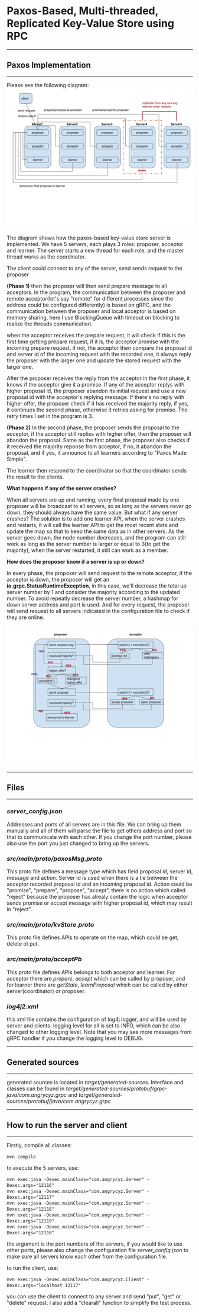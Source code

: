 # Paxos-Based, Multi-threaded, Replicated Key-Value Store using RPC

------------------------------------------------------
## Paxos Implementation
------------------------------------------------------
Please see the following diagram: 
![alt text](https://github.com/angrycyz/Distributed-System/blob/master/paxos_key_value_store/diagram.png?raw=true)

The diagram shows how the paxos-based key-value store server is implemented. We have 5 servers, each plays 3 roles: proposer, acceptor and learner. The server starts a new thread for each role, and the master thread works as the coordinator. 

The client could connect to any of the server, send sends request to the proposer

**(Phase 1)**
then the proposer will then send prepare message to all acceptors. In the program, the communication between the proposer and remote acceptor(let's say "remote" for different processes since the address could be configured differently) is based on gRPC, and the communication between the proposer and local acceptor is based on memory sharing, here I use BlockingQueue with timeout on blocking to realize the threads communication.  

when the acceptor receives the prepare request, it will check if this is the first time getting prepare request, if it is, the acceptor promise with the incoming prepare request,  if not, the acceptor then compare the proposal id and server id of the incoming request with the recorded one, it always reply the proposer with the larger one and update the stored request with the larger one.

After the proposer receives the reply from the acceptor in the first phase, it knows if the acceptor give it a promise. If any of the acceptor replys with higher proposal id, the proposer abandon its initial request and use a new proposal id with the acceptor's replying message. If there's no reply with higher offer, the proposer check if it has received the majority reply, if yes, it continues the second phase, otherwise it retries asking for promise. The retry times I set in the program is 3. 

**(Phase 2)**
In the second phase, the proposer sends the proposal to the acceptor, if the acceptor still replies with higher offer, then the proposer will abandon the proposal. Same as the first phase, the proposer also checks if it received the majority reponse from acceptor, if no, it abandon the proposal, and if yes, it announce to all learners according to "Paxos Made Simple".

The learner then respond to the coordinator so that the coordinator sends the result to the clients.


**What happens if any of the server crashes?**

When all servers are up and running, every final proposal made by one proposer will be broadcast to all servers, so as long as the servers never go down, they should always have the same value. But what if any server crashes? The solution is to add one learner API, when the server crashes and restarts, it will call the learner API to get the most recent state and update the map so that to keep the same data as in other servers. As the server goes down, the node number decreases, and the program can still work as long as the server number is larger or equal to 3(to get the majority), when the server restarted, it still can work as a member.


**How does the proposer know if a server is up or down?**

In every phase, the proposer will send request to the remote acceptor, if the acceptor is down, the proposer will get an **io.grpc.StatusRuntimeException**, in this case, we'll decrease the total up server number by 1 and consider the majority according to the updated number. To avoid repeatly decrease the server number, a hashmap for down server address and port  is used. And for every request, the proposer will send request to all servers indicated in the configuration file to check if they are online.


![alt text](https://github.com/angrycyz/Distributed-System/blob/master/paxos_key_value_store/proposerToAcceptor.png?raw=true)

------------------------------------------------------
## Files
------------------------------------------------------
### _server_config.json_

Addresses and ports of all servers are in this file. We can bring up them manually and all of them will parse the file to get others address and port so that to communicate with each other.
If you change the port number, please also use the port you just changed to bring up the servers.

### _src/main/proto/paxosMsg.proto_
This proto file defines a message type which has field proposal id, server id, message and action. Server id is used when there is a tie between the acceptor recorded proposal id and an incoming proposal id. Action could be "promise", "prepare", "propose", "accept", there is no action which called "reject" because the proposer has alrealy contain the logic when acceptor sends promise or accept message with higher proposal id, which may result in "reject".

### _src/main/proto/kvStore.proto_
This proto file defines APIs to operate on the map, which could be get, delete ot put.

### _src/main/proto/acceptPb_
This proto file defines APIs belongs to both acceptor and learner. For acceptor there are _prepare_, _accept_ which can be called by proposer, and for learner there are _getState_, _learnProposal_ which can be called by either server(coordinator) or proposer.

### _log4j2.xml_
this xml file contains the configuration of log4j logger, and will be used by server and clients. logging level for all is set to INFO, which can be also changed to other logging level. Note that you may see more messages from gRPC handler if you change the logging level to DEBUG. 

------------------------------------------------------
## Generated sources
------------------------------------------------------

generated sources is located in _target/generated-sources_. Interface and classes can be found in _target/generated-sources/protobuf/grpc-java/com.angrycyz.grpc_ and  _target/generated-sources/protobuf/java/com.angrycyz.grpc_ 

------------------------------------------------------
## How to run the server and client
------------------------------------------------------

Firstly, compile all classes:

    mvn compile

to execute the 5 servers, use:

    mvn exec:java -Dexec.mainClass="com.angrycyz.Server" -Dexec.args="12116"
    mvn exec:java -Dexec.mainClass="com.angrycyz.Server" -Dexec.args="12117"
    mvn exec:java -Dexec.mainClass="com.angrycyz.Server" -Dexec.args="12118"
    mvn exec:java -Dexec.mainClass="com.angrycyz.Server" -Dexec.args="12119"
    mvn exec:java -Dexec.mainClass="com.angrycyz.Server" -Dexec.args="12110"
    
the argument is the port numbers of the servers, if you would like to use other ports, please also change the configuration file _server_config.json_ to make sure all servers know each other from the configuration file.

to run the client, use:

    mvn exec:java -Dexec.mainClass="com.angrycyz.Client" -Dexec.args="localhost 12117"
    
you can use the client to connect to any server and send "put", "get" or "delete" request. I also add a "clearall" function to simplify the test process.

    


